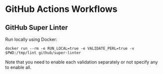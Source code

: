 # GitHub Actions Workflows

## GitHub Super Linter

Run locally using Docker:

```
docker run --rm -e RUN_LOCAL=true -e VALIDATE_PERL=true -v $PWD:/tmp/lint github/super-linter
```

Note that you need to enable each validation separately or not specify
any to enable all.
